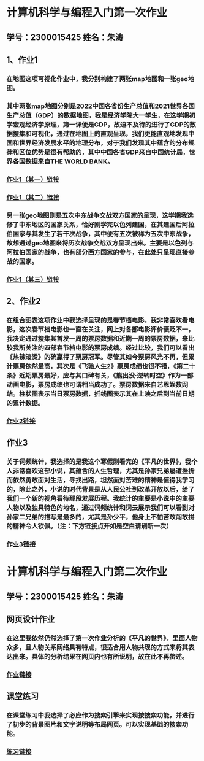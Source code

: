 # 计算机科学与编程入门第一次作业
## 学号：2300015425  姓名：朱涛
## 1、作业1
### 在地图这项可视化作业中，我分别构建了两张map地图和一张geo地图。
### 其中两张map地图分别是2022中国各省份生产总值和2021世界各国生产总值（GDP）的数据地图，我是经济学院大一学生，在这学期初学宏观经济学原理，第一课便是GDP，故迫不及待的进行了GDP的数据搜集和可视化，通过在地图上的直观呈现，我们更能直观地发现中国和世界经济发展水平的地理分布，对于我们发现其中蕴含的分布规律和区位优势是很有帮助的，其中中国各省GDP来自中国统计局，世界各国数据来自THE WORLD BANK。
### [作业1（其一）链接](https://zt156106.github.io/GDP_of_China_by_province_map.html)
### [作业1（其二）链接](https://zt156106.github.io/world_GDP_by_country_map.html)
### 另一张geo地图则是五次中东战争交战双方国家的呈现，这学期我选修了中东地区的国家关系，恰好刚学完以色列建国，在其建国后阿拉伯国家与其发生了若干次战争，其中便有五次被称为五次中东战争，故想通过geo地图来将历次战争交战双方呈现出来。主要是以色列与阿拉伯国家的战争，也有部分西方国家的参与，在此处只呈现直接参战的国家。
### [作业1（其三）链接](https://zt156106.github.io/Mideast_warship.html)
## 2、作业2
### 在组合图表这项作业中我选择呈现的是春节档电影，我非常喜欢看电影，这次春节档电影也一直在关注，网上对各部电影评价褒贬不一，我决定通过搜集其首发一周的票房数据和近期一周的票房数据，来比较我所关注的四部春节档电影的票房成绩。经过比较，我们可以看出《热辣滚烫》的确赢得了票房冠军。尽管其如今票房风光不再，但累计票房依然最高，其次是《飞驰人生2》票房成绩也很不错，《第二十条》近期票房最好，应与其口碑有关，《熊出没·逆转时空》作为一部动画电影，票房成绩也可谓相当成功了。票房数据来自艺恩娱数网站。柱状图表示当日票房数据，折线图表示其在上映之后到当前日期的累计数据。
### [作业2链接](https://zt156106.github.io/spring_festivals_films.html)
## 作业3
### 关于词频统计，我选择的是我这个寒假刚看完的《平凡的世界》，我个人非常喜欢这部小说，其蕴含的人生哲理，尤其是孙家兄弟屡遭挫折而依然勇敢面对生活，寻找出路，坦然面对苦难的精神是值得我学习的，除此之外，小说的时代背景是从人民公社到改革开放以后，给了我们一个新的视角看待那段发展历程。我统计的主要是小说中的主要人物以及独具特色的地名，通过词频统计和词云展示我们可以看到对孙家二兄弟的描写是最多的，尤其是孙少平，他身上不怕苦敢闯敢拼的精神令人钦佩。（注：下方链接点开如是空白请刷新一次）
### [作业3链接](https://zt156106.github.io/the_ordinary_world.html)
# 计算机科学与编程入门第二次作业
## 学号：2300015425  姓名：朱涛
## 网页设计作业
### 在这里我依然仍然选择了第一次作业分析的《平凡的世界》，里面人物众多，且人物关系网络具有特点，很适合用人物共现的方式来将其表达出来。具体的分析结果在网页内也有所说明，故在此不再赘述。
### [作业链接](https://zt156106.github.io/HTML_biu.html)
## 课堂练习
### 在课堂练习中我选择了必应作为搜索引擎来实现按搜索功能，并进行了初步的背景图片和文字说明等布局网页。可以实现基础的搜索功能。
### [练习链接](https://zt156106.github.io/connection.html)
